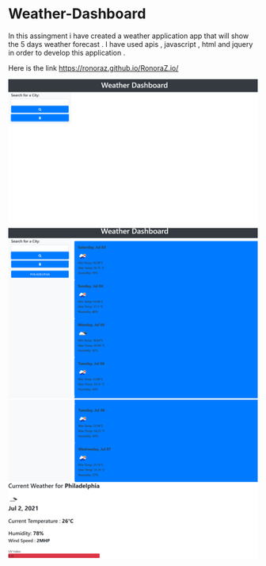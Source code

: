 # Weather-Dashboard 

In this assingment i have created a weather application app that will show the 5 days weather forecast . I have used apis , javascript , html and jquery in order to develop this application .  

Here is the link https://ronoraz.github.io/RonoraZ.io/ 

![](assets/images/Screenshot%20(28).png) 
![](assets/images/Screenshot%20(29).png) 
![](assets/images/Screenshot%20(30).png)